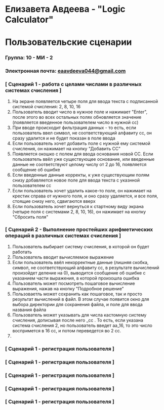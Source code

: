# Елизавета Авдеева - "Logic Calculator"
# Пользовательские сценарии

### Группа: 10 - МИ - 2
### Электронная почта: eaavdeeva044@gmail.com


### [ Сценарий 1 - работа с целами числами в различных системах счисления ]

1. На экране появляется четыре поля для ввода текста с подписанной системой счисления: 2, 8, 10, 16
2. Пользователь вводит число в нужное поле и нажимает "Enter", после этого во всех остальных полях обновляется значение (появляется введенное пользователем число в нужной сс)
3. При вводе происходит фильтрация данных - то есть, если пользователь ввел символ, не соответствующий алфавиту сс, он сразу удалится и не будет показан в поле ввода
4. Если пользователь хочет добавить поле с нужной ему системой счисления, он нажимает на кнопку "Добавить СС"
5. Появляется окошко с полем для ввода основания новой СС. Если пользователь ввёл уже существующее основание, или введенные данные не соответствуют целому числу от 2 до 16, появляется сообщение об ошибке
6. Если введенные данные корректы, к уже существующим полям снизу добавляется новое поле для ввода текста с указнной пользователем сс
7. Если пользователь хочет удалить какое-то поле, он нажимает на крестик справа от нужного поля, и оно сразу удаляется, и все поля, стоящие снизу него, сдвигаются вверх
8. Если пользователь хочет вернуться к стартному виду экрана (четыре поля с системами 2, 8, 10, 16), он нажимает на кнопку "Сбросить поля"

### [ Сценарий 2 - Выполнение простейших арифметических операций в различных системах счисления ]

1. Пользователь выбирает систему счисления, в которой он будет работать
2. Пользователь вводит вычисляемое выражение
3. Если пользователь ввёл некорректные данные (лишняя скобка, символ, не соответствующий алфавиту сс, в результате вычислений произойдет деление на 0), выводится сообщение об ошибке с указанием части выражения, в которой произошла ошибка
4. Пользователь может посмотреть пошаговое вычисление выражения, нажав на кнопку "Подробное решение"
5. Пользоваетль может сохранить как пошаговое, так и просто результат вычислений в файл. В этом случае появится окно для выбора директории для сохранения файла, и поле для ввода названия файла
6. Пользователь может указывать для числа кастомную систему счисления, дописывая после него _сс . То есть, если указана система счисления 2, но пользователь введет aa_16, то это число воспримется в 16 сс, и потом переведется во 2 сс.
7. 

### [ Сценарий 1 - регистрация пользователя ]

### [ Сценарий 1 - регистрация пользователя ]

### [ Сценарий 1 - регистрация пользователя ]

### [ Сценарий 1 - регистрация пользователя ]

### [ Сценарий 1 - регистрация пользователя ]
